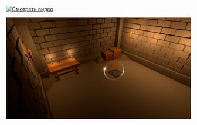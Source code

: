 [![Смотреть видео](https://github.com/dato-svg/Visible_Shader/tree/main/Images/scr.png)](https://www.youtube.com/watch?v=KIZeBYZGG4I&ab_channel=animeplanet)

[![Смотреть видео](https://raw.githubusercontent.com/dato-svg/Visible_Shader/main/Images/scr.png)](https://www.youtube.com/watch?v=KIZeBYZGG4I&ab_channel=animeplanet)

